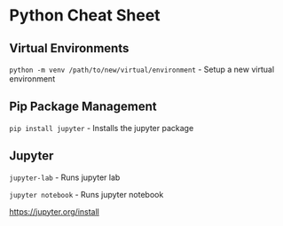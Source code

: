 # Python Cheat Sheet

## Virtual Environments

`python -m venv /path/to/new/virtual/environment` - Setup a new virtual environment

## Pip Package Management

`pip install jupyter` - Installs the jupyter package 

## Jupyter

`jupyter-lab` - Runs jupyter lab

`jupyter notebook` - Runs jupyter notebook

https://jupyter.org/install
